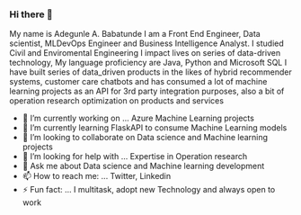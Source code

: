 ### Hi there 👋
My name is Adegunle A. Babatunde I am a Front End Engineer, Data scientist, MLDevOps Engineer and Business Intelligence Analyst.
I studied Civil and Enviromental Engineering
I impact lives on series of data-driven technology, My language proficiency are Java, Python and Microsoft SQL
I have built series of data_driven products in the likes of hybrid recommender systems, customer care chatbots and has consumed a lot of machine learning projects as an API for 3rd party integration purposes, also a bit of operation research optimization on products and services
 

- 🔭 I’m currently working on ... Azure Machine Learning projects
- 🌱 I’m currently learning FlaskAPI to consume Machine Learning models
- 👯 I’m looking to collaborate on Data science and Machine learning projects
- 🤔 I’m looking for help with ... Expertise in Operation research
- 💬 Ask me about Data science and Machine learning development
- 📫 How to reach me: ... Twitter, Linkedin
- ⚡ Fun fact: ... I multitask, adopt new Technology and always open to work

